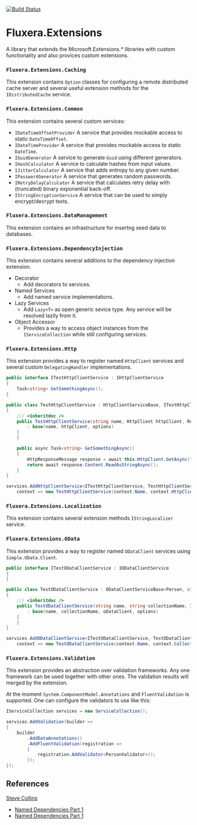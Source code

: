 [![Build Status](https://dev.azure.com/fluxera/Foundation/_apis/build/status/GitHub/fluxera.Fluxera.Extensions?branchName=main)](https://dev.azure.com/fluxera/Foundation/_build/latest?definitionId=65&branchName=main)

# Fluxera.Extensions
A library that extends the Microsoft.Extensions.* libraries with custom functionality and also provices custom extensions.

### ```Fluxera.Extensions.Caching```

This extension contains ```Option``` classes for configuring a remote distributed cache server and
several useful extension methods for the ```IDistributedCache``` service.

### ```Fluxera.Extensions.Common```

This extension contains several custom services:

- ```IDateTimeOffsetProvider``` A service that provides mockable access to static ```DateTimeOffset```.
- ```IDateTimeProvider``` A service that provides mockable access to static ```DateTime```.
- ```IGuidGenerator``` A service to generate ```Guid``` using different generators.
- ```IHashCalculator``` A service to calculate hashes from input values.
- ```IJitterCalculator``` A service that adds entropy to any given number.
- ```IPasswordGenerator``` A service that generates random passwords.
- ```IRetryDelayCalculator``` A service that calculates retry delay with (truncated) binary exponential back-off.
- ```IStringEncryptionService``` A service that can be used to simply encrypt/decrypt texts.

### ```Fluxera.Extensions.DataManagement```

This extension contains an infrastructure for insertng seed data to databases.

### ```Fluxera.Extensions.DependencyInjection```
 
This extension contains several additions to the dependency injection extension.

- Decorator
  - Add decorators to services.
- Named Services
  - Add named service implementations.
- Lazy Services
  - Add ```Lazy<T>``` as open generic sevice type. Any service will be resolved lazily from it.
- Object Accessor
  - Provides a way to access object instances from the ```IServiceCollection``` while still configuring services.

### ```Fluxera.Extensions.Http```

This extension provides a way to register named ```HttpClient``` services and several custom ```DelegatingHandler``` implementations.

```C#
public interface ITestHttpClientService : IHttpClientService
{
    Task<string> GetSomethingAsync();
}

public class TestHttpClientService : HttpClientServiceBase, ITestHttpClientService
{
    /// <inheritdoc />
    public TestHttpClientService(string name, HttpClient httpClient, RemoteService options)
        : base(name, httpClient, options)
    {
    }

    public async Task<string> GetSomethingAsync()
    {
        HttpResponseMessage response = await this.HttpClient.GetAsync("/");
        return await response.Content.ReadAsStringAsync();
    }
}

services.AddHttpClientService<ITestHttpClientService, TestHttpClientService>(
	context => new TestHttpClientService(context.Name, context.HttpClient, context.Options));
```

### ```Fluxera.Extensions.Localization```

This extension contains several extension methods ```IStringLocalizer``` service.

### ```Fluxera.Extensions.OData```

This extension provides a way to register named ```ODataClient``` services using ```Simple.OData.Client```.

```C#
public interface ITestODataClientService : IODataClientService
{
}

public class TestODataClientService : ODataClientServiceBase<Person, string>, ITestODataClientService
{
    /// <inheritdoc />
    public TestODataClientService(string name, string collectionName, IODataClient oDataClient, RemoteService options)
        : base(name, collectionName, oDataClient, options)
    {
    }
}

services.AddODataClientService<ITestODataClientService, TestODataClientService>("People",
    context => new TestODataClientService(context.Name, context.CollectionName, context.ODataClient, context.Options));
```

### ```Fluxera.Extensions.Validation```

This extension provides an abstraction over validation frameworks. Any one framework can
be used together with other ones. The validation results will merged by the extension.

At the moment ```System.ComponentModel.Annotations``` and ```FluentValidation``` is supported.
One can configure the validators to use like this:

```C#
IServiceCollection services = new ServiceCollection();

services.AddValidation(builder =>
{
    builder
        .AddDataAnnotations()
        .AddFluentValidation(registration =>
        {
            registration.AddValidator<PersonValidator>();
        });
});
```


## References

[Steve Collins](https://stevetalkscode.co.uk/)

- [Named Dependencies Part 1](https://stevetalkscode.co.uk/named-dependencies-part-1)
- [Named Dependencies Part 1](https://stevetalkscode.co.uk/named-dependencies-part-2)

